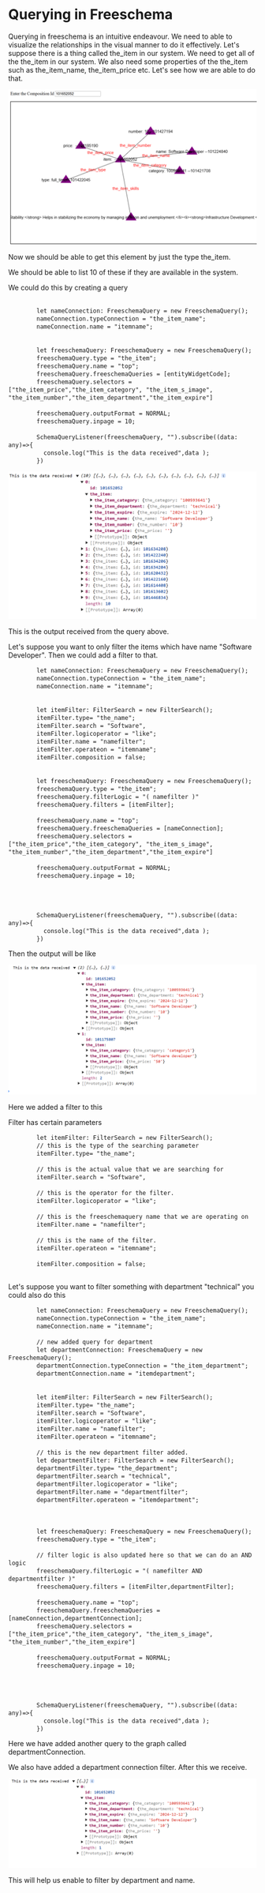 <h1>Querying in Freeschema</h1>

<p>
    Querying in freeschema is an intuitive endeavour. We need to able to visualize the relationships in the visual manner to do it effectively.
    Let's suppose there is a thing called the_item in our system. We need to get all of the the_item in our system. We also need some properties of the the_item such as the_item_name, the_item_price etc.
    Let's see how we are able to do that.
</p>



![local_to_real_nodes](images/freeschema-query-1.png)

Now we should be able to get this element by just the type the_item.

We should be able to list 10 of these if they are available in the system.

We could do this by creating a query

```

        let nameConnection: FreeschemaQuery = new FreeschemaQuery();
        nameConnection.typeConnection = "the_item_name";
        nameConnection.name = "itemname";


        let freeschemaQuery: FreeschemaQuery = new FreeschemaQuery();
        freeschemaQuery.type = "the_item";
        freeschemaQuery.name = "top";
        freeschemaQuery.freeschemaQueries = [entityWidgetCode];
        freeschemaQuery.selectors = ["the_item_price","the_item_category", "the_item_s_image", "the_item_number","the_item_department","the_item_expire"]

        freeschemaQuery.outputFormat = NORMAL;
        freeschemaQuery.inpage = 10;
        
        SchemaQueryListener(freeschemaQuery, "").subscribe((data: any)=>{
          console.log("This is the data received",data );
        })

```

![local_to_real_nodes](images/query-output-1.png)

This is the output received from the query above.

Let's suppose you want to only filter the items which have name "Software Developer". Then we could add a filter to that.



```
        let nameConnection: FreeschemaQuery = new FreeschemaQuery();
        nameConnection.typeConnection = "the_item_name";
        nameConnection.name = "itemname";


        let itemFilter: FilterSearch = new FilterSearch();
        itemFilter.type= "the_name";
        itemFilter.search = "Software",
        itemFilter.logicoperator = "like";
        itemFilter.name = "namefilter";
        itemFilter.operateon = "itemname";
        itemFilter.composition = false;


        let freeschemaQuery: FreeschemaQuery = new FreeschemaQuery();
        freeschemaQuery.type = "the_item";
        freeschemaQuery.filterLogic = "( namefilter )"
        freeschemaQuery.filters = [itemFilter];

        freeschemaQuery.name = "top";
        freeschemaQuery.freeschemaQueries = [nameConnection];
        freeschemaQuery.selectors = ["the_item_price","the_item_category", "the_item_s_image", "the_item_number","the_item_department","the_item_expire"]

        freeschemaQuery.outputFormat = NORMAL;
        freeschemaQuery.inpage = 10;




        SchemaQueryListener(freeschemaQuery, "").subscribe((data: any)=>{
          console.log("This is the data received",data );
        })

```



Then the output will be like

![local_to_real_nodes](images/query-output-2.png)

Here we added a filter to this

Filter has certain parameters

```
        let itemFilter: FilterSearch = new FilterSearch();
        // this is the type of the searching parameter
        itemFilter.type= "the_name";
        
        // this is the actual value that we are searching for
        itemFilter.search = "Software",
        
        // this is the operator for the filter.
        itemFilter.logicoperator = "like";
        
        // this is the freeschemaquery name that we are operating on
        itemFilter.name = "namefilter";
        
        // this is the name of the filter.
        itemFilter.operateon = "itemname";
        
        itemFilter.composition = false;
        
```





Let's suppose you want to filter something with department "technical" you could also do this



```
        let nameConnection: FreeschemaQuery = new FreeschemaQuery();
        nameConnection.typeConnection = "the_item_name";
        nameConnection.name = "itemname";
        
        // new added query for department
        let departmentConnection: FreeschemaQuery = new FreeschemaQuery();
        departmentConnection.typeConnection = "the_item_department";
        departmentConnection.name = "itemdepartment";


        let itemFilter: FilterSearch = new FilterSearch();
        itemFilter.type= "the_name";
        itemFilter.search = "Software",
        itemFilter.logicoperator = "like";
        itemFilter.name = "namefilter";
        itemFilter.operateon = "itemname";

		// this is the new department filter added.
        let departmentFilter: FilterSearch = new FilterSearch();
        departmentFilter.type= "the_department";
        departmentFilter.search = "technical",
        departmentFilter.logicoperator = "like";
        departmentFilter.name = "departmentfilter";
        departmentFilter.operateon = "itemdepartment";



        let freeschemaQuery: FreeschemaQuery = new FreeschemaQuery();
        freeschemaQuery.type = "the_item";
        
        // filter logic is also updated here so that we can do an AND logic
        freeschemaQuery.filterLogic = "( namefilter AND departmentfilter )"
        freeschemaQuery.filters = [itemFilter,departmentFilter];

        freeschemaQuery.name = "top";
        freeschemaQuery.freeschemaQueries = [nameConnection,departmentConnection];
        freeschemaQuery.selectors = ["the_item_price","the_item_category", "the_item_s_image", "the_item_number","the_item_expire"]

        freeschemaQuery.outputFormat = NORMAL;
        freeschemaQuery.inpage = 10;




        SchemaQueryListener(freeschemaQuery, "").subscribe((data: any)=>{
          console.log("This is the data received",data );
        })
```

Here we have added another query to the graph called departmentConnection.

We also have added a department connection filter. After this we receive.

![local_to_real_nodes](images/query-output-3.png)

This will help us enable to filter by department and name.
